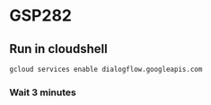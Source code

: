 # GSP282

## Run in cloudshell
```cmd
gcloud services enable dialogflow.googleapis.com
```
### Wait 3 minutes